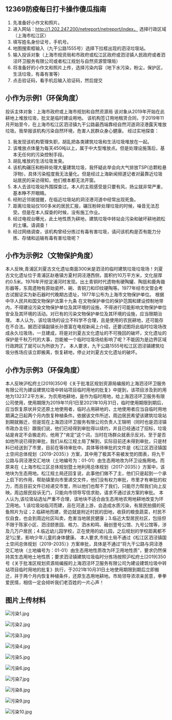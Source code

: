 ## 12369防疫每日打卡操作傻瓜指南

1. 先准备好小作文和照片。
2. 进入网站：http://1.202.247.200/netreport/netreport/index， 选择行政区域（上海市松江区）
3. 填写姓名身份证号，手机号。
4. 地图搜索框输入（九干公路1555号）选择下拉框出现的泗泾垃圾站。
5. 输入投诉对象（上海市规资局和市政府或松江区政府或泗泾镇人民政府或者泗泾环卫服务有限公司或者松江规划与自然资源管理局）
6. 将准备好的小作文和照片上传，选择污染内容（地下水污染，粉尘，保护区，生活垃圾，有毒有害等）
7. 点击验证码，看手机后输入验证码，然后提交


## 小作为示例1（环保角度）

投诉主体对象：上海市政府或上海市规划和自然资源局
该对象从2019年开始在此耕地上堆放垃圾，批文是临时建设用地。
该机构签订用地租赁合同，于2019年11月开始至今，在上海市松江区泗泾镇九干公路最西端靠经自然河道洞泾港露天堆放垃圾。我举报该机构污染自然环境，危害人民群众身心健康。
经过实地探查：

1. 我发现该机构管理失职，胡乱把各类建筑垃圾和生活垃圾堆放在一起。
2. 该堆放点体量为每天450吨以上，属于中大型堆放点。但是处理设施落后，基本无任何的污染控制手段。
3. 胡乱堆放的生活垃圾发臭。
4. 该机构碾压和粉碎处理大量建筑垃圾，我怀疑此举会向大气排放TSP(总颗粒悬浮物)，具体污染程度我无法量化。但是经过上海新闻频道记者对最靠近垃圾站居民的采访得知，他们根本都无法开窗。
5. 本人去该垃圾站外围探查过。本人的主观感受是只要有风，扬尘就非常严重，基本睁不开眼睛。
6. 经附近邻居提醒，在临近垃圾站的洞泾港河道中经常出现死鱼。
7. 距离垃圾站仅100多米的居民汇报，碾压粉碎处理垃圾的时候，噪音无法忍受。但是在本人探查的时候，没有施工作业。
8. 经过电视台曝光，此土地性质为耕地，建筑垃圾中转站会污染和破坏耕地疏松的土壤。请调查！
9. 经过网络调查，该机构曾经分拣过有毒有害垃圾，请问该机构是否有能力分拣、存储和运输有毒有害垃圾呢？

## 小作为示例2（文物保护角度）
本人反映,青浦区刘夏古文化遗址南面300米是泗泾的临时建筑垃圾垃圾场！刘夏古文化遗址位于青浦区赵巷镇方夏村洞泾港西侧，面积约10万平方米，文化层厚约0.5米。1976年开挖淀浦河时发现。出土青铜时代遗物有硬陶罐、陶瓿和鹿角锄形器等，东周遗物有原始瓷杯、碗、青铜刀和印纹硬陶等。1977年经市文管会考古试掘证实为新石器时代晚期古遗址，1977年公布为上海市文物保护单位。 根据中华人民共和国文物保护法第十九条 在文物保护单位的保护范围和建设控制地带内，不得建设污染文物保护单位及其环境的设施，不得进行可能影响文物保护单位安全及其环境的活动。对已有的污染文物保护单位及其环境的设施，应当限期治理。 本人认为，该垃圾场的设立不科学不合理，且是使用的农民耕地，还可能存在不合法。据泗泾镇副镇长孙晋富在电视新闻上介绍，还要试图将此临时垃圾场改成永久垃圾场，一旦建成，将是对刘夏古文化遗址的不可挽回的破坏，文化遗址的保护是千秋万代的大事，岂能被一个临时垃圾场给影响了呢？不能因为是边界区域行政跨区了就可以为所欲为了。 本人要求，九干公路1555号松江区泗泾镇建筑垃圾分拣场应该立即搬离，恢复耕地，停止对刘夏古文化遗址的破坏。

## 小作为示例3（环保角度）
本人反映沪松府土[2019]350号《关于批准区规划资源局编报的上海泗泾环卫服务有限公司为建设建筑垃圾中转站项目临时用地的批复》中提到，该项目涉及到的用地为13237.2平方米，为农用地耕地，是作为临时用地，给上海泗泾环卫服务有限公司使用，使用期限为2019年11月1日至2021年10月31日，临时使用期限到期后，应当恢复原状并交还原土地使用者，临时占用耕地的，土地使用者应当自临时用地期满之日起两个月内恢复种植条件。依据该文件所述，周边居民希望该建筑垃圾站到期就搬迁，但是现在上海泗泾环卫服务有限公司负责人王锦明（同时也是泗泾镇市政办主任）跟我们说，他们已经得到审批得以续约，并且已经通过了招标，垃圾站是肯定不会搬走的，他用了“肯定”这个词，当时在场群众就表示反对。至于是否如他所说已得到审批，我们从松江规土局了解到，实际目前还未得到审批，只是材料已经送到了市里，目前在等待审批中。具体等待审批的文件是《松江区泗泾镇国土空间总体规划（2019-2035）》方案，其中用了极其不易被发觉的图表，将九干公路与洞泾港交汇地块（土地编号为：01-01）由生态用地改为环卫设施用地。而原来在《上海市松江区总体规划暨土地利用总体规划（2017-2035）》方案中，该地块为生态用地。松江规土局还回复说，此事他们做不了主，他们只是起到一个承上启下的作用，帮助镇里向市里递交文件，他们没有权力审批，市里才有审批的权力，而且目前文件已经递交市里，所以他们也帮不了我们，只能尽力帮我们向上反映。周边居民投诉无门，只能向市领导写信求助，请求不通过该方案的审批。  本人认为,该垃圾站选址严重不合理，该地块不适合由生态用地农用地耕地改变为环卫用地。1.该垃圾站临河而建，且在河道上游，会造成水质污染，有居民拍摄的死鱼照片为证；2.临耕地而建，旁边就是附近村民的田地，收获的粮食蔬菜，村民不仅自食，也会到周边社区叫卖，危害当地居民健康；3.临近大型居民社区，包括但不限于陈家小区、泗泾颐景园、格力、泗水和鸣、融创壹号公馆、九号公馆等，涉及几万户居民；4.临近幼儿园学校，正在使用的幼儿园，之后规划的学校距离都不足1公里，影响少年儿童的身体健康。  本人要求,市规土局不通过《松江区泗泾镇国土空间总体规划（2019-2035）》方案审批，具体是不通过“将九干公路与洞泾港交汇地块（土地编号为：01-01）由生态用地性质改为环卫用地性质”，要求仍然保持其生态用地土地性质；要求泗泾镇建筑垃圾临时分拣场按照沪松府土[2019]350号《关于批准区规划资源局编报的上海泗泾环卫服务有限公司为建设建筑垃圾中转站项目临时用地的批复》执行，于2021年10月31日土地使用期限到期后立即搬迁，并于两个月内恢复种植条件，还原生态用地耕地。市局领导浓浓亲民意，拳拳爱民情，相信一定会倾听我们老百姓的一片心声！


## 图片上传材料

![污染1.jpg](https://i.loli.net/2021/08/15/rOthWZxUzgVaIGy.jpg)

![污染2.jpg](https://i.loli.net/2021/08/15/F6tJkhs7mHDuXQN.jpg)

![污染3.jpg](https://i.loli.net/2021/08/15/2sp7o1WE8OZS5jh.jpg)

![污染4.jpg](https://i.loli.net/2021/08/15/xgWPU2auwm1TMZ8.jpg)

![污染5.jpg](https://i.loli.net/2021/08/15/gwvjmVF79hEHTp3.jpg)

![污染6.jpg](https://i.loli.net/2021/08/15/ReTBHiVtM4srJFP.jpg)

![污染7.jpg](https://i.loli.net/2021/08/15/rubQ3mS6tPsWvgq.jpg)

![污染8.jpg](https://i.loli.net/2021/08/15/3usMj4OZVAd7LvX.jpg)

![污染9.jpg](https://i.loli.net/2021/08/15/7Xh8Ix3loPezwGQ.jpg)

![污染10.jpg](https://i.loli.net/2021/08/15/5wLB3dtnH17oag2.jpg)


